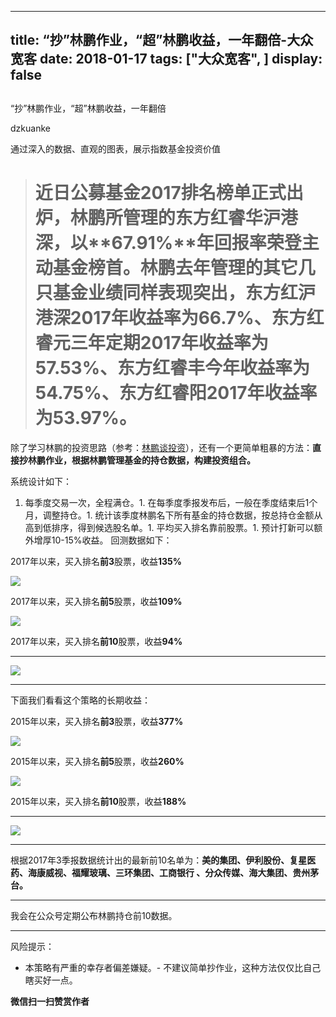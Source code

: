 
---
title:   “抄”林鹏作业，“超”林鹏收益，一年翻倍-大众宽客
date: 2018-01-17
tags: ["大众宽客", ]
display: false
---


## 



“抄”林鹏作业，“超”林鹏收益，一年翻倍




dzkuanke




通过深入的数据、直观的图表，展示指数基金投资价值


> <h1>近日公募基金2017排名榜单正式出炉，林鹏所管理的东方红睿华沪港深，以**67.91%**年回报率荣登主动基金榜首。林鹏去年管理的其它几只基金业绩同样表现突出，东方红沪港深2017年收益率为66.7%、东方红睿元三年定期2017年收益率为57.53%、东方红睿丰今年收益率为54.75%、东方红睿阳2017年收益率为53.97%。</h1>



除了学习林鹏的投资思路（参考：[林鹏谈投资](http://mp.weixin.qq.com/s?__biz=MzAwMTc1MDcwNw==&amp;mid=2648272668&amp;idx=1&amp;sn=8b856498d05b4af2a36750135f7e08ae&amp;chksm=82f92cc0b58ea5d64116aae909c99cf7d01423025b50ccbf45b18c49fa6b30bd3f1fd80bd0a4&amp;scene=21#wechat_redirect)），还有一个更简单粗暴的方法：**直接抄林鹏作业，根据林鹏管理基金的持仓数据，构建投资组合。**



系统设计如下：
1. 每季度交易一次，全程满仓。1. 在每季度季报发布后，一般在季度结束后1个月，调整持仓。1. 统计该季度林鹏名下所有基金的持仓数据，按总持仓金额从高到低排序，得到候选股名单。1. 平均买入排名靠前股票。1. 预计打新可以额外增厚10-15%收益。
回测数据如下：



2017年以来，买入排名**前3**股票，收益**135%**

<img data-s="300,640" data-type="png" src="https://mmbiz.qpic.cn/mmbiz_png/PKw3FQPmhIg5nxqqx3iaQpmIGciajwjoDg12Nd27lqiadMblvfCltHn40W7wdV9gCibXgWlMOr1WcImhjDDn3PnkCQ/0?wx_fmt=png" data-copyright="0" style="" class="" data-ratio="0.41739130434782606" data-w="1380"/>



2017年以来，买入排名**前5**股票，收益**109%**



<img data-s="300,640" data-type="png" src="https://mmbiz.qpic.cn/mmbiz_png/PKw3FQPmhIg5nxqqx3iaQpmIGciajwjoDgzmXJMUJbxL8kbiadxzhasibibI3KRd1ib9zuV6EH42l6CoXXofo7GzBT1Q/0?wx_fmt=png" data-copyright="0" style="" class="" data-ratio="0.4107402031930334" data-w="1378"/>



2017年以来，买入排名**前10**股票，收益**94<strong style="white-space: normal;">%**</strong>

****

<img data-s="300,640" data-type="png" src="https://mmbiz.qpic.cn/mmbiz_png/PKw3FQPmhIg5nxqqx3iaQpmIGciajwjoDgjIYjVAjMxa560BFDs01YKicGpJ2dtpHCvWXwgVvwRgUicXJPB3BxAZsQ/0?wx_fmt=png" data-copyright="0" style="" class="" data-ratio="0.41654571843251087" data-w="1378"/>

****

下面我们看看这个策略的长期收益：



2015年以来，买入排名**前3**股票，收益**377%**

<img data-s="300,640" data-type="png" src="https://mmbiz.qpic.cn/mmbiz_png/PKw3FQPmhIg5nxqqx3iaQpmIGciajwjoDguyTJiaf2975Ns9jKVk2ocich6e94Rlgpf1za5ocQw0yjcFtibQJ41Ravg/0?wx_fmt=png" data-copyright="0" style="" class="" data-ratio="0.4260614934114202" data-w="1366"/>



2015年以来，买入排名**前5**股票，收益**260%**

<img data-s="300,640" data-type="png" src="https://mmbiz.qpic.cn/mmbiz_png/PKw3FQPmhIg5nxqqx3iaQpmIGciajwjoDgiax3JD5sGAmZBnhGOYWlKxWePHKqRxiaoClbM730MFIJFLxTKZiaJZmRA/0?wx_fmt=png" data-copyright="0" style="" class="" data-ratio="0.420899854862119" data-w="1378"/>



2015年以来，买入排名**前10**股票，收益**188%**

****

<img data-s="300,640" data-type="png" src="https://mmbiz.qpic.cn/mmbiz_png/PKw3FQPmhIg5nxqqx3iaQpmIGciajwjoDgD2gpxE9icl8K0vONib9AbicaLjzILeJtPaNQ1rwAjwhMUC9ZJdvrnaAhw/0?wx_fmt=png" data-copyright="0" style="" class="" data-ratio="0.42005813953488375" data-w="1376"/>

****

根据2017年3季报数据统计出的最新前10名单为：<strong>美的集团、伊利股份、复星医药、海康威视、福耀玻璃、三环集团、工商银行
、分众传媒、海大集团、贵州茅台。</strong>

****

我会在公众号定期公布林鹏持仓前10数据。

****

风险提示：
- 本策略有严重的幸存者偏差嫌疑。- 不建议简单抄作业，这种方法仅仅比自己瞎买好一点。

**微信扫一扫赞赏作者**















